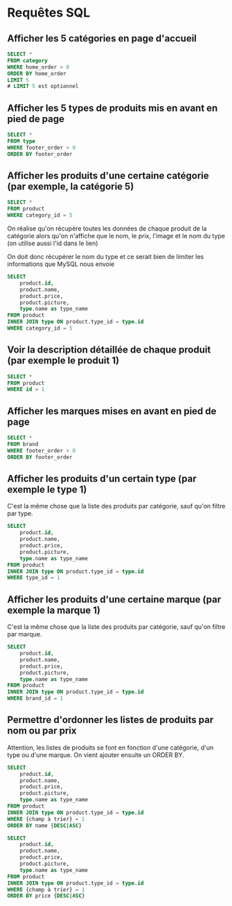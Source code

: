 # Requêtes SQL

## Afficher les 5 catégories en page d'accueil

```sql
SELECT *
FROM category
WHERE home_order > 0
ORDER BY home_order
LIMIT 5
# LIMIT 5 est optionnel
```

## Afficher les 5 types de produits mis en avant en pied de page

```sql
SELECT *
FROM type
WHERE footer_order > 0
ORDER BY footer_order
```

## Afficher les produits d'une certaine catégorie (par exemple, la catégorie 5)

```sql
SELECT *
FROM product
WHERE category_id = 5
```

On réalise qu'on récupère toutes les données de chaque produit de la catégorie alors qu'on n'affiche que le nom, le prix, l'image et le nom du type (on utilise aussi l'id dans le lien)

On doit donc récupérer le nom du type et ce serait bien de limiter les informations que MySQL nous envoie

```sql
SELECT
    product.id,
    product.name,
    product.price,
    product.picture,
    type.name as type_name
FROM product
INNER JOIN type ON product.type_id = type.id
WHERE category_id = 5
```

## Voir la description détaillée de chaque produit (par exemple le produit 1)

```sql
SELECT *
FROM product
WHERE id = 1
```

## Afficher les marques mises en avant en pied de page

```sql
SELECT *
FROM brand
WHERE footer_order > 0
ORDER BY footer_order
```

## Afficher les produits d'un certain type (par exemple le type 1)

C'est la même chose que la liste des produits par catégorie, sauf qu'on filtre par type.

```sql
SELECT
    product.id,
    product.name,
    product.price,
    product.picture,
    type.name as type_name
FROM product
INNER JOIN type ON product.type_id = type.id
WHERE type_id = 1
```

## Afficher les produits d'une certaine marque (par exemple la marque 1)

C'est la même chose que la liste des produits par catégorie, sauf qu'on filtre par marque.

```sql
SELECT
    product.id,
    product.name,
    product.price,
    product.picture,
    type.name as type_name
FROM product
INNER JOIN type ON product.type_id = type.id
WHERE brand_id = 1
```

## Permettre d'ordonner les listes de produits par nom ou par prix

Attention, les listes de produits se font en fonction d'une catégorie, d'un type ou d'une marque.
On vient ajouter ensuite un ORDER BY.

```sql
SELECT
    product.id,
    product.name,
    product.price,
    product.picture,
    type.name as type_name
FROM product
INNER JOIN type ON product.type_id = type.id
WHERE {champ à trier} = 1
ORDER BY name {DESC|ASC}
```

```sql
SELECT
    product.id,
    product.name,
    product.price,
    product.picture,
    type.name as type_name
FROM product
INNER JOIN type ON product.type_id = type.id
WHERE {champ à trier} = 1
ORDER BY price {DESC|ASC}
```
